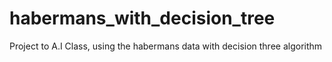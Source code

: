 # habermans_with_decision_tree
Project to A.I Class, using the habermans data with decision three algorithm
